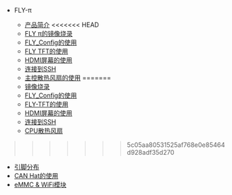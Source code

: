 * FLY-π

  * [产品简介](/board/fly_pi/README.md)
<<<<<<< HEAD
  * [FLY π的镜像烧录](/board/fly_pi/FLY_π_description1.md)
  * [FLY_Config的使用](/board/fly_pi/FLY_π_description2.md)
  * [FLY TFT的使用](/board/fly_pi/FLY_π_description3.md)
  * [HDMI屏幕的使用](/board/fly_pi/FLY_π_description4.md)
  * [连接到SSH](/board/fly_pi/FLY_π_description5.md)
  * [主控散热风扇的使用](/board/fly_pi/FLY_π_corefan)
=======
  * [镜像烧录](/board/fly_pi/FLY_π_description1.md)
  * [FLY_Config的使用](/board/fly_pi/FLY_π_description2.md)
  * [FLY-TFT的使用](/board/fly_pi/FLY_π_description3.md)
  * [HDMI屏幕的使用](/board/fly_pi/FLY_π_description4.md)
  * [连接到SSH](/board/fly_pi/FLY_π_description5.md)
  * [CPU散热风扇](/board/fly_pi/FLY_π_corefan)
>>>>>>> 5c05aa80531525af768e0e85464d928adf35d270
  * [引脚分布](/board/fly_pi/pins.md)
  * [CAN Hat的使用](/board/fly_pi/canhat.md)
  * [eMMC & WiFi模块](/board/fly_pi/m2we.md)


